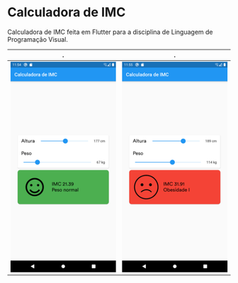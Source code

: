 # Calculadora de IMC

Calculadora de IMC feita em Flutter para a disciplina de Linguagem de Programação Visual.

.             |  .
:-------------------------:|:-------------------------:
![](screenshots/image0.png)  |  ![](screenshots/image1.png)
